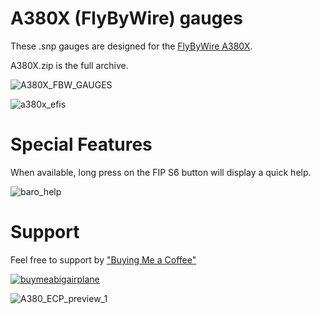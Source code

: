# A380X (FlyByWire) gauges

These .snp gauges are designed for the [FlyByWire A380X](https://flybywiresim.com/projects/).

A380X.zip is the full archive.

![A380X_FBW_GAUGES](https://github.com/user-attachments/assets/81bc1f2d-99d7-409d-854d-216a3cbde054)

![a380x_efis](https://github.com/user-attachments/assets/ff35bce2-2675-42bb-9321-a465a802144f)

# Special Features

When available, long press on the FIP S6 button will display a quick help.

![baro_help](https://github.com/user-attachments/assets/e11f6f5c-ba75-467e-a95f-bf9d1a056630)

# Support

Feel free to support by ["Buying Me a Coffee" ](https://buymeacoffee.com/1l2p)

[![buymeabigairplane](https://github.com/1l2p-dev/spad-fip-gauges/assets/26790042/db47cd19-976c-4e12-ae8c-80bd245a558b)](https://buymeacoffee.com/1l2p)

![A380_ECP_preview_1](https://github.com/user-attachments/assets/2a768867-c3b3-43ab-bc93-98a37daf84bf)

